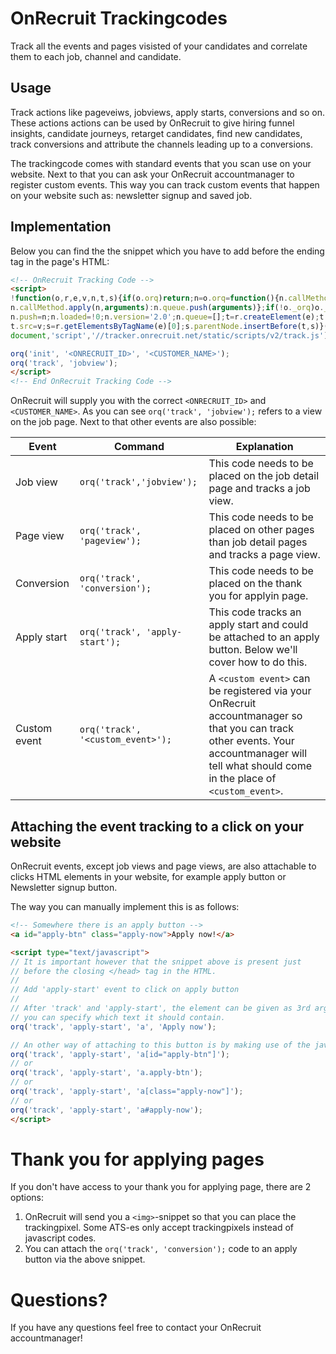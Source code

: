 # OnRecruit Trackingcodes

Track all the events and pages visisted of your candidates and correlate them to each job, channel and candidate.

## Usage
Track actions like pageveiws, jobviews, apply starts, conversions and so on. These actions actions can be used by OnRecruit to give hiring funnel insights, candidate journeys, retarget candidates, find new candidates, track conversions and attribute the channels leading up to a conversions.

The trackingcode comes with standard events that you scan use on your website. Next to that you can ask your OnRecruit accountmanager to register custom events. This way you can track custom events that happen on your website such as: newsletter signup and saved job.

## Implementation

Below you can find the the snippet which you have to add before the ending *</head>* tag in the page's HTML:
```html
<!-- OnRecruit Tracking Code -->
<script>
!function(o,r,e,v,n,t,s){if(o.orq)return;n=o.orq=function(){n.callMethod?
n.callMethod.apply(n,arguments):n.queue.push(arguments)};if(!o._orq)o._orq=n;
n.push=n;n.loaded=!0;n.version='2.0';n.queue=[];t=r.createElement(e);t.async=!0;
t.src=v;s=r.getElementsByTagName(e)[0];s.parentNode.insertBefore(t,s)}(window,
document,'script','//tracker.onrecruit.net/static/scripts/v2/track.js');

orq('init', '<ONRECRUIT_ID>', '<CUSTOMER_NAME>');
orq('track', 'jobview');
</script>
<!-- End OnRecruit Tracking Code -->
```

OnRecruit will supply you with the correct `<ONRECRUIT_ID>` and `<CUSTOMER_NAME>`. As you can see `orq('track', 'jobview');` refers to a view on the job page. Next to that other events are also possible:

|Event|Command|Explanation|
|-----|-------|-----------|
|Job view|`orq('track','jobview');`|This code needs to be placed on the job detail page and tracks a job view.|
|Page view|`orq('track', 'pageview');`|This code needs to be placed on other pages than job detail pages and tracks a page view.|
|Conversion|`orq('track', 'conversion');`|This code needs to be placed on the thank you for applyin page.|
|Apply start|`orq('track', 'apply-start');`|This code tracks an apply start and could be attached to an apply button. Below we'll cover how to do this.|
|Custom event|`orq('track', '<custom_event>');`|A `<custom event>` can be registered via your OnRecruit accountmanager so that you can track other events. Your accountmanager will tell what should come in the place of `<custom_event>`.

## Attaching the event tracking to a click on your website
OnRecruit events, except job views and page views, are also attachable to clicks HTML elements in your website, for example apply button or Newsletter signup button.

The way you can manually implement this is as follows:
```html
<!-- Somewhere there is an apply button -->
<a id="apply-btn" class="apply-now">Apply now!</a>

<script type="text/javascript">
// It is important however that the snippet above is present just 
// before the closing </head> tag in the HTML.
//
// Add 'apply-start' event to click on apply button
//
// After 'track' and 'apply-start', the element can be given as 3rd argument. As 4th argument 
// you can specify which text it should contain.
orq('track', 'apply-start', 'a', 'Apply now');

// An other way of attaching to this button is by making use of the javascript query selector:
orq('track', 'apply-start', 'a[id="apply-btn"]');
// or
orq('track', 'apply-start', 'a.apply-btn');
// or
orq('track', 'apply-start', 'a[class="apply-now"]');
// or
orq('track', 'apply-start', 'a#apply-now');
</script>
```

# Thank you for applying pages
If you don't have access to your thank you for applying page, there are 2 options:
1. OnRecruit will send you a `<img>`-snippet so that you can place the trackingpixel. Some ATS-es only accept trackingpixels instead of javascript codes.
2. You can attach the `orq('track', 'conversion');` code to an apply button via the above snippet.

# Questions?
If you have any questions feel free to contact your OnRecruit accountmanager!
